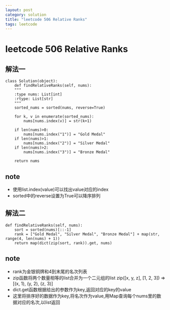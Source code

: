 ```yaml
---
layout: post
category: solution
title: "leetcode 506 Relative Ranks"
tags: leetcode
---
```


# leetcode 506 Relative Ranks

## 解法一

```
class Solution(object):
    def findRelativeRanks(self, nums):
    """
    :type nums: List[int]
    :rtype: List[str]
    """
    sorted_nums = sorted(nums, reverse=True)
                                                   
    for k, v in enumerate(sorted_nums):
        nums[nums.index(v)] = str(k+1)
                                                                             
    if len(nums)>0:
        nums[nums.index("1")] = "Gold Medal"
    if len(nums)>1:
        nums[nums.index("2")] = "Silver Medal"
    if len(nums)>2:
        nums[nums.index("3")] = "Bronze Medal"

    return nums
```

## note
* 使用list.index(value)可以找出value对应的index
* sorted中的reverse设置为True可以降序排列

## 解法二

```
def findRelativeRanks(self, nums):
    sort = sorted(nums)[::-1]
    rank = ["Gold Medal", "Silver Medal", "Bronze Medal"] + map(str, range(4, len(nums) + 1))
    return map(dict(zip(sort, rank)).get, nums)
```

## note
* rank为金银铜牌和4到末尾的名次列表
* zip函数将两个数量相等的list合并为一个二元组的list zip([x, y, z], [1, 2, 3]) => [(x, 1), (y, 2), (z, 3)]
* dict.get函数根据给出的参数作为key,返回对应的key的value
* 这里将排序好的数据作为key,将名次作为value,用Map查询每个nums里的数据对应的名次,以list返回
